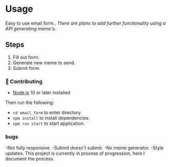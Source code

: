 # Usage
Easy to use email form..
_There are plans to add further functionality using a API generating meme's._

## Steps

1. Fill out form.
2. Generate new meme to send.
3. Submit form.

### 🚀 Contributing

- [Node.js](https://nodejs.org) 10 or later installed

Then run the following:
- `cd email_form` to enter directory.
- `npm install` to install dependencies.
- `npm run start` to start application.


### bugs
-Not fully responsive.
-Submit doesn't submit.
-No meme generator.
-Style updates.
This project is currently in process of progression, here I document the process.

